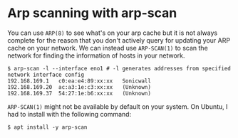 # Arp scanning with arp-scan

You can use `ARP(8)` to see what's on your arp cache but it is not always complete for the reason that you don't actively query for updating your ARP cache on your network. We can instead use `ARP-SCAN(1)` to scan the network for finding the information of hosts in your network.

```shell
$ arp-scan -l --interface eno1 # -l generates addresses from specified network interface config
192.168.169.1	c0:ea:e4:89:xx:xx	Sonicwall
192.168.169.20	ac:a3:1e:c3:xx:xx	(Unknown)
192.168.169.37	54:27:1e:b6:xx:xx	(Unknown)
```

`ARP-SCAN(1)` might not be available by default on your system. On Ubuntu, I had to install with the following command:

```shell
$ apt install -y arp-scan
```
